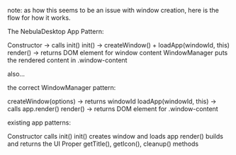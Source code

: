 note: as how this seems to be an issue with window creation, here is the flow for how it works.

The NebulaDesktop App Pattern:

Constructor → calls init()
init() → createWindow() + loadApp(windowId, this)
render() → returns DOM element for window content
WindowManager puts the rendered content in .window-content

also...

the correct WindowManager pattern:

createWindow(options) → returns windowId
loadApp(windowId, this) → calls app.render()
render() → returns DOM element for .window-content


existing app patterns:

Constructor calls init()
init() creates window and loads app
render() builds and returns the UI
Proper getTitle(), getIcon(), cleanup() methods